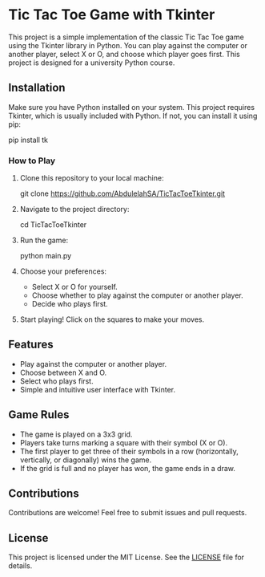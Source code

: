 # Tic Tac Toe Game with Tkinter

This project is a simple implementation of the classic Tic Tac Toe game using the Tkinter library in Python. You can play against the computer or another player, select X or O, and choose which player goes first. This project is designed for a university Python course.

## Installation

Make sure you have Python installed on your system. This project requires Tkinter, which is usually included with Python. If not, you can install it using pip:

pip install tk

### How to Play

1. Clone this repository to your local machine:

    git clone https://github.com/AbdulelahSA/TicTacToeTkinter.git

2. Navigate to the project directory:

    cd TicTacToeTkinter


3. Run the game:

    python main.py


4. Choose your preferences:
   - Select X or O for yourself.
   - Choose whether to play against the computer or another player.
   - Decide who plays first.

5. Start playing! Click on the squares to make your moves.

## Features

- Play against the computer or another player.
- Choose between X and O.
- Select who plays first.
- Simple and intuitive user interface with Tkinter.

## Game Rules

- The game is played on a 3x3 grid.
- Players take turns marking a square with their symbol (X or O).
- The first player to get three of their symbols in a row (horizontally, vertically, or diagonally) wins the game.
- If the grid is full and no player has won, the game ends in a draw.

## Contributions

Contributions are welcome! Feel free to submit issues and pull requests.

## License

This project is licensed under the MIT License. See the [LICENSE](LICENSE) file for details.
